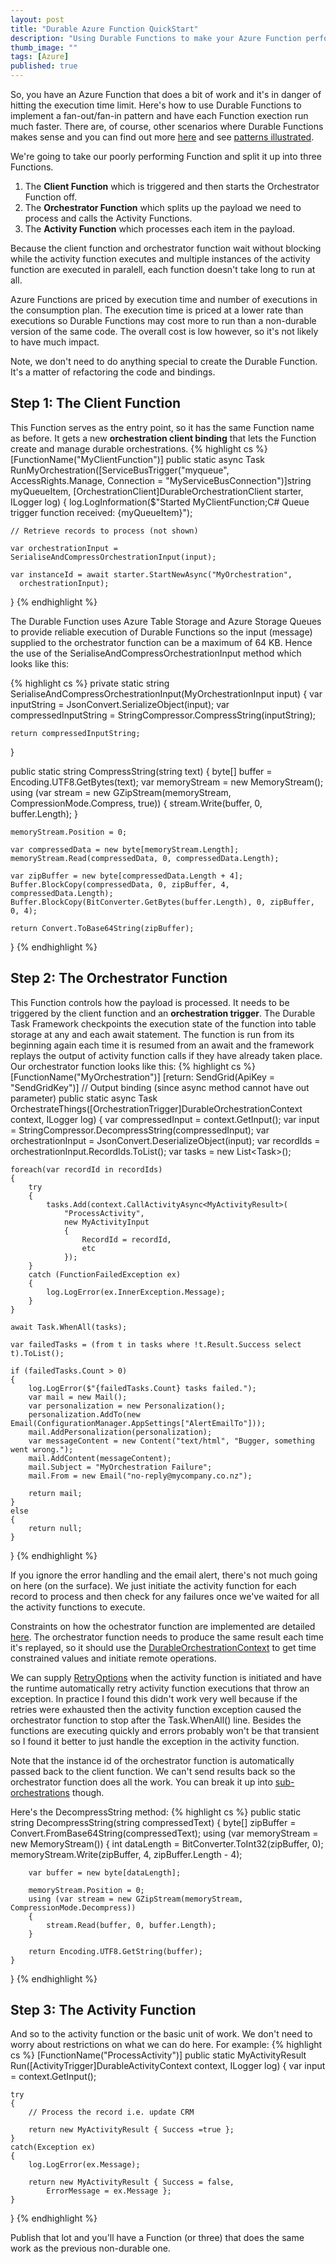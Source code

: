 ```yaml
---
layout: post
title: "Durable Azure Function QuickStart"
description: "Using Durable Functions to make your Azure Function perform better."
thumb_image: ""
tags: [Azure]
published: true
---
```


So, you have an Azure Function that does a bit of work and it's in danger of hitting the execution time limit. 
Here's how to use Durable Functions to implement a fan-out/fan-in pattern and have each Function exection run much faster.
There are, of course, other scenarios where Durable Functions makes sense and you can find out more [here](https://docs.microsoft.com/en-us/azure/azure-functions/durable/durable-functions-overview) and see [patterns illustrated](https://docs.microsoft.com/en-us/azure/azure-functions/durable/durable-functions-concepts).

We're going to take our poorly performing Function and split it up into three Functions. 
1. The **Client Function** which is triggered and then starts the Orchestrator Function off.
2. The **Orchestrator Function** which splits up the payload we need to process and calls the Activity Functions.
3. The **Activity Function** which processes each item in the payload.

Because the client function and orchestrator function wait without blocking while the activity function executes and multiple instances of the activity function are executed in paralell, each function doesn't take long to run at all. 

Azure Functions are priced by execution time and number of executions in the consumption plan. The execution time is priced at a lower rate than executions so Durable Functions may cost more to run than a non-durable version of the same code. The overall cost is low however, so it's not likely to have much impact.

Note, we don't need to do anything special to create the Durable Function. It's a matter of refactoring the code and bindings.

## Step 1: The Client Function
This Function serves as the entry point, so it has the same Function name as before. It gets a new **orchestration client binding** that lets the Function create and manage durable orchestrations.
{% highlight cs %}
[FunctionName("MyClientFunction")]
public static async Task RunMyOrchestration([ServiceBusTrigger("myqueue", AccessRights.Manage,
    Connection = "MyServiceBusConnection")]string myQueueItem,
    [OrchestrationClient]DurableOrchestrationClient starter,
    ILogger log)
{
    log.LogInformation($"Started MyClientFunction;C# Queue trigger function received: {myQueueItem}");

    // Retrieve records to process (not shown)

    var orchestrationInput = SerialiseAndCompressOrchestrationInput(input);

    var instanceId = await starter.StartNewAsync("MyOrchestration", 
      orchestrationInput);
}
{% endhighlight %}

The Durable Function uses Azure Table Storage and Azure Storage Queues to provide reliable execution of Durable Functions so the input (message) supplied to the orchestrator function can be a maximum of 64 KB. Hence the use of the SerialiseAndCompressOrchestrationInput method which looks like this:

{% highlight cs %}
private static string SerialiseAndCompressOrchestrationInput(MyOrchestrationInput input)
{
    var inputString = JsonConvert.SerializeObject(input);
    var compressedInputString = StringCompressor.CompressString(inputString);

    return compressedInputString;
}

public static string CompressString(string text)
{
    byte[] buffer = Encoding.UTF8.GetBytes(text);
    var memoryStream = new MemoryStream();
    using (var stream = new GZipStream(memoryStream, CompressionMode.Compress, true))
    {
        stream.Write(buffer, 0, buffer.Length);
    }

    memoryStream.Position = 0;

    var compressedData = new byte[memoryStream.Length];
    memoryStream.Read(compressedData, 0, compressedData.Length);

    var zipBuffer = new byte[compressedData.Length + 4];
    Buffer.BlockCopy(compressedData, 0, zipBuffer, 4, compressedData.Length);
    Buffer.BlockCopy(BitConverter.GetBytes(buffer.Length), 0, zipBuffer, 0, 4);

    return Convert.ToBase64String(zipBuffer);
}
{% endhighlight %}

## Step 2: The Orchestrator Function
This Function controls how the payload is processed. It needs to be triggered by the client function and an **orchestration trigger**. The Durable Task Framework checkpoints the execution state of the function into table storage at any and each await statement. The function is run from its beginning again each time it is resumed from an await and the framework replays the output of activity function calls if they have already taken place. Our orchestrator function looks like this:
{% highlight cs %}
[FunctionName("MyOrchestration")]
[return: SendGrid(ApiKey = "SendGridKey")] // Output binding (since async method cannot have out parameter)
public static async Task<Mail> OrchestrateThings([OrchestrationTrigger]DurableOrchestrationContext context,
    ILogger log)
{
    var compressedInput = context.GetInput<string>();
    var input = StringCompressor.DecompressString(compressedInput);
    var orchestrationInput = JsonConvert.DeserializeObject<MyOrchestrationInput>(input);
    var recordIds = orchestrationInput.RecordIds.ToList();
    var tasks = new List<Task<MyActivityResult>>();

    foreach(var recordId in recordIds)
    {
        try
        {
            tasks.Add(context.CallActivityAsync<MyActivityResult>(
                "ProcessActivity", 
                new MyActivityInput
                {
                    RecordId = recordId,
                    etc
                });
        }
        catch (FunctionFailedException ex)
        {
            log.LogError(ex.InnerException.Message);
        }
    }

    await Task.WhenAll(tasks);

    var failedTasks = (from t in tasks where !t.Result.Success select t).ToList();

    if (failedTasks.Count > 0)
    {
        log.LogError($"{failedTasks.Count} tasks failed.");
        var mail = new Mail();
        var personalization = new Personalization();
        personalization.AddTo(new Email(ConfigurationManager.AppSettings["AlertEmailTo"]));
        mail.AddPersonalization(personalization);
        var messageContent = new Content("text/html", "Bugger, something went wrong.");
        mail.AddContent(messageContent);
        mail.Subject = "MyOrchestration Failure";
        mail.From = new Email("no-reply@mycompany.co.nz");

        return mail;
    }
    else
    {
        return null;
    }
}
{% endhighlight %}

If you ignore the error handling and the email alert, there's not much going on here (on the surface). We just initiate the activity function for each record to process and then check for any failures once we've waited for all the activity functions to execute.

Constraints on how the ochestrator function are implemented are detailed [here](https://docs.microsoft.com/en-us/azure/azure-functions/durable/durable-functions-checkpointing-and-replay). The orchestrator function needs to produce the same result each time it's replayed, so it should use the [DurableOrchestrationContext](https://azure.github.io/azure-functions-durable-extension/api/Microsoft.Azure.WebJobs.DurableOrchestrationContext.html) to get time constrained values and initiate remote operations.

We can supply [RetryOptions](https://docs.microsoft.com/en-us/azure/azure-functions/durable/durable-functions-error-handling#automatic-retry-on-failure) when the activity function is initiated and have the runtime automatically retry activity function executions that throw an exception. In practice I found this didn't work very well because if the retries were exhausted then the activity function exception caused the orchestrator function to stop after the Task.WhenAll() line. Besides the functions are executing quickly and errors probably won't be that transient so I found it better to just handle the exception in the activity function.

Note that the instance id of the orchestrator function is automatically passed back to the client function. We can't send results back so the orchestrator function does all the work. You can break it up into [sub-orchestrations](https://docs.microsoft.com/en-us/azure/azure-functions/durable/durable-functions-sub-orchestrations) though.

Here's the DecompressString method:
{% highlight cs %}
public static string DecompressString(string compressedText)
{
    byte[] zipBuffer = Convert.FromBase64String(compressedText);
    using (var memoryStream = new MemoryStream())
    {
        int dataLength = BitConverter.ToInt32(zipBuffer, 0);
        memoryStream.Write(zipBuffer, 4, zipBuffer.Length - 4);

        var buffer = new byte[dataLength];

        memoryStream.Position = 0;
        using (var stream = new GZipStream(memoryStream, CompressionMode.Decompress))
        {
            stream.Read(buffer, 0, buffer.Length);
        }

        return Encoding.UTF8.GetString(buffer);
    }
}
{% endhighlight %}

## Step 3: The Activity Function
And so to the activity function or the basic unit of work. We don't need to worry about restrictions on what we can do here. For example:
{% highlight cs %}
[FunctionName("ProcessActivity")]
public static MyActivityResult Run([ActivityTrigger]DurableActivityContext context,
    ILogger log)
{
    var input = context.GetInput<MyActivityInput>();

    try
    {
        // Process the record i.e. update CRM

        return new MyActivityResult { Success =true };
    }
    catch(Exception ex)
    {
        log.LogError(ex.Message);

        return new MyActivityResult { Success = false,
            ErrorMessage = ex.Message };
    }
}
{% endhighlight %}

Publish that lot and you'll have a Function (or three) that does the same work as the previous non-durable one.
